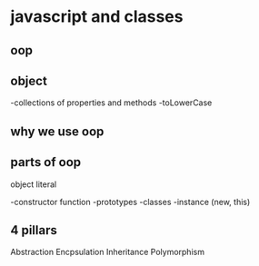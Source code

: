 # javascript and classes

## oop

## object
-collections of properties and methods
-toLowerCase

## why we use oop

## parts of oop

object literal

-constructor function
-prototypes
-classes
-instance (new, this)

## 4 pillars
Abstraction
Encpsulation
Inheritance
Polymorphism
